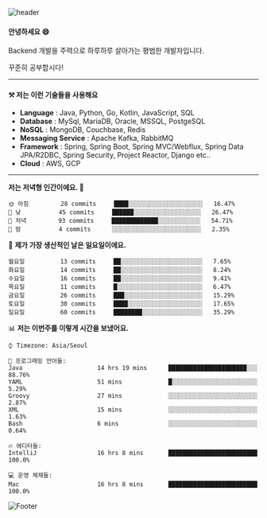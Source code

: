 ![header](https://capsule-render.vercel.app/api?type=waving&color=gradient&height=250&section=header&text=Wondeok%20Kang&fontSize=60&animation=fadeIn&fontAlignY=38&desc=a.k.a.%20Wade%2C%20Deogicorgi%20&descAlignY=61&descAlign=66&descSize=25&customColorList=4)



#### 안녕하세요 😄
Backend 개발을 주력으로 하루하루 살아가는 평범한 개발자입니다.

꾸준히 공부합시다!

<!-- blog : 

[![Velog's GitHub stats](https://velog-readme-stats.vercel.app/api/badge?name=deogicorgi)](https://velog.io/@deogicorgi)  -->

---

#### ⚒️ 저는 이런 기술들을 사용해요

- **Language** : Java, Python, Go, Kotlin, JavaScript, SQL
- **Database** : MySql, MariaDB, Oracle, MSSQL, PostgeSQL
- **NoSQL** : MongoDB, Couchbase, Redis
- **Messaging Service** : Apache Kafka, RabbitMQ
- **Framework** : Spring, Spring Boot, Spring MVC/Webflux, Spring Data JPA/R2DBC, Spring Security, Project Reactor, Django etc..
- **Cloud** : AWS, GCP
---

<!--
[![Solved.ac Profile](http://mazassumnida.wtf/api/v2/generate_badge?boj=deogicorgi)](https://solved.ac/deogicorgi/)
![alt text](https://github.com/[username]/[reponame]/blob/[branch]/image.jpg?raw=true)
--> 

<!--START_SECTION:waka-->
**저는 저녁형 인간이에요. 🦉** 

```text
🌞 아침         28 commits     ████░░░░░░░░░░░░░░░░░░░░░   16.47% 
🌆 낮　         45 commits     ██████░░░░░░░░░░░░░░░░░░░   26.47% 
🌃 저녁         93 commits     █████████████░░░░░░░░░░░░   54.71% 
🌙 밤　         4 commits      ░░░░░░░░░░░░░░░░░░░░░░░░░   2.35%

```
📅 **제가 가장 생산적인 날은 일요일이에요.** 

```text
월요일          13 commits     ██░░░░░░░░░░░░░░░░░░░░░░░   7.65% 
화요일          14 commits     ██░░░░░░░░░░░░░░░░░░░░░░░   8.24% 
수요일          16 commits     ██░░░░░░░░░░░░░░░░░░░░░░░   9.41% 
목요일          11 commits     █░░░░░░░░░░░░░░░░░░░░░░░░   6.47% 
금요일          26 commits     ███░░░░░░░░░░░░░░░░░░░░░░   15.29% 
토요일          30 commits     ████░░░░░░░░░░░░░░░░░░░░░   17.65% 
일요일          60 commits     ████████░░░░░░░░░░░░░░░░░   35.29%

```


📊 **저는 이번주를 이렇게 시간을 보냈어요.** 

```text
⌚︎ Timezone: Asia/Seoul

💬 프로그래밍 언어들: 
Java                     14 hrs 19 mins      ██████████████████████░░░   88.76% 
YAML                     51 mins             █░░░░░░░░░░░░░░░░░░░░░░░░   5.29% 
Groovy                   27 mins             ░░░░░░░░░░░░░░░░░░░░░░░░░   2.87% 
XML                      15 mins             ░░░░░░░░░░░░░░░░░░░░░░░░░   1.63% 
Bash                     6 mins              ░░░░░░░░░░░░░░░░░░░░░░░░░   0.64%

🔥 에디터들: 
IntelliJ                 16 hrs 8 mins       █████████████████████████   100.0%

💻 운영 체제들: 
Mac                      16 hrs 8 mins       █████████████████████████   100.0%

```


<!--END_SECTION:waka-->

![Footer](https://capsule-render.vercel.app/api?type=waving&color=auto&height=200&section=footer&&customColorList=4)
<!--

**deogicorgi/deogicorgi** is a ✨ _special_ ✨ repository because its `README.md` (this file) appears on your GitHub profile.

Here are some ideas to get you started:

- 🔭 I’m currently working on ...
- 🌱 I’m currently learning ...
- 👯 I’m looking to collaborate on ...
- 🤔 I’m looking for help with ...
- 💬 Ask me about ...
- 📫 How to reach me: ...
- 😄 Pronouns: ...
- ⚡ Fun fact: ...
-->
